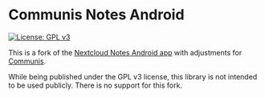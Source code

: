 # Communis Notes Android

[![License: GPL v3](https://img.shields.io/badge/License-GPL%20v3-blue.svg)](https://www.gnu.org/licenses/gpl-3.0)

This is a fork of the [Nextcloud Notes Android app](https://github.com/nextcloud/notes-android) with adjustments for [Communis](https://www.erzbistum-koeln.de/presse_und_medien/internet/administration/cloud/).

While being published under the GPL v3 license, this library is not intended to be used publicly. There is no support for this fork.